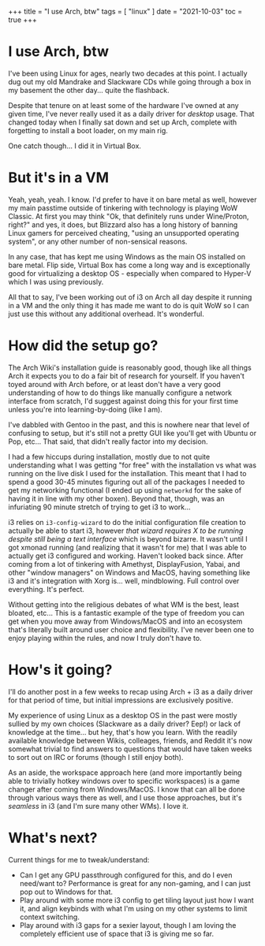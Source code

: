 +++
title = "I use Arch, btw"
tags = [
    "linux"
]
date = "2021-10-03"
toc = true
+++

# I use Arch, btw

I've been using Linux for ages, nearly two decades at this point. I actually dug out my old Mandrake and Slackware CDs while going through a box in my basement the other day... quite the flashback.

Despite that tenure on at least some of the hardware I've owned at any given time, I've never really used it as a daily driver for _desktop_ usage. That changed today when I finally sat down and set up Arch, complete with forgetting to install a boot loader, on my main rig.

One catch though... I did it in Virtual Box.

# But it's in a VM 

Yeah, yeah, yeah. I know. I'd prefer to have it on bare metal as well, however my main passtime outside of tinkering with technology is playing WoW Classic. At first you may think "Ok, that definitely runs under Wine/Proton, right?" and yes, it does, but Blizzard also has a long history of banning Linux gamers for perceived cheating, "using an unsupported operating system", or any other number of non-sensical reasons.

In any case, that has kept me using Windows as the main OS installed on bare metal. Flip side, Virtual Box has come a long way and is exceptionally good for virtualizing a desktop OS - especially when compared to Hyper-V which I was using previously.

All that to say, I've been working out of i3 on Arch all day despite it running in a VM and the only thing it has made me want to do is quit WoW so I can just use this without any additional overhead. It's wonderful. 

# How did the setup go?

The Arch Wiki's installation guide is reasonably good, though like all things Arch it expects you to do a fair bit of research for yourself. If you haven't toyed around with Arch before, or at least don't have a very good understanding of how to do things like manually configure a network interface from scratch, I'd suggest against doing this for your first time unless you're into learning-by-doing (like I am).

I've dabbled with Gentoo in the past, and this is nowhere near that level of confusing to setup, but it's still not a pretty GUI like you'll get with Ubuntu or Pop, etc... That said, that didn't really factor into my decision.

I had a few hiccups during installation, mostly due to not quite understanding what I was getting "for free" with the installation vs what was running on the live disk I used for the installation. This meant that I had to spend a good 30-45 minutes figuring out all of the packages I needed to get my networking functional (I ended up using `networkd` for the sake of having it in line with my other boxen). Beyond that, though, was an infuriating 90 minute stretch of trying to get i3 to work...

i3 relies on `i3-config-wizard` to do the initial configuration file creation to actually be able to start i3, however _that wizard requires X to be running despite still being a text interface_ which is beyond bizarre. It wasn't until I got xmonad running (and realizing that it wasn't for me) that I was able to actually get i3 configured and working. Haven't looked back since. After coming from a lot of tinkering with Amethyst, DisplayFusion, Yabai, and other "window managers" on Windows and MacOS, having something like i3 and it's integration with Xorg is... well, mindblowing. Full control over everything. It's perfect.

Without getting into the religious debates of what WM is the best, least bloated, etc... This is a fantastic example of the type of freedom you can get when you move away from Windows/MacOS and into an ecosystem that's literally built around user choice and flexibility. I've never been one to enjoy playing within the rules, and now I truly don't have to.

# How's it going? 

I'll do another post in a few weeks to recap using Arch + i3 as a daily driver for that period of time, but initial impressions are exclusively positive.

My experience of using Linux as a desktop OS in the past were mostly sullied by my own choices (Slackware as a daily driver? Eep!) or lack of knowledge at the time... but hey, that's how you learn. With the readily available knowledge between Wikis, colleages, friends, and Reddit it's now somewhat trivial to find answers to questions that would have taken weeks to sort out on IRC or forums (though I still enjoy both).

As an aside, the workspace approach here (and more importantly being able to trivially hotkey windows over to specific workspaces) is a game changer after coming from Windows/MacOS. I know that can all be done through various ways there as well, and I use those approaches, but it's *seamless* in i3 (and I'm sure many other WMs). I love it.

# What's next? 

Current things for me to tweak/understand:

- Can I get any GPU passthrough configured for this, and do I even need/want to? Performance is great for any non-gaming, and I can just pop out to Windows for that.
- Play around with some more i3 config to get tiling layout just how I want it, and align keybinds with what I'm using on my other systems to limit context switching.
- Play around with i3 gaps for a sexier layout, though I am loving the completely efficient use of space that i3 is giving me so far.
